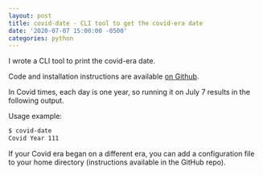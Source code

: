 ```yaml
---
layout: post
title: covid-date - CLI tool to get the covid-era date
date: '2020-07-07 15:00:00 -0500'
categories: python
---
```


I wrote a CLI tool to print the covid-era date.

Code and installation instructions are available [on Github](https://github.com/jakekara/covid-date).

In Covid times, each day is one year, so running it on July 7 results in the following output. 

Usage example:

```bash
$ covid-date
Covid Year 111
```

If your Covid era began on a different era, you can add a configuration file to your home directory (instructions available in the GitHub repo).